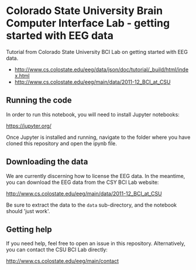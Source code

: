 # Colorado State University  Brain Computer Interface Lab - getting started with EEG data

Tutorial from Colorado State University BCI Lab on getting started with EEG data.

- http://www.cs.colostate.edu/eeg/data/json/doc/tutorial/_build/html/index.html
- http://www.cs.colostate.edu/eeg/main/data/2011-12_BCI_at_CSU

## Running the code
In order to run this notebook, you will need to install Jupyter notebooks:

https://jupyter.org/

Once Jupyter is installed and running, navigate to the folder where you have cloned this repository and open the ipynb file.

## Downloading the data
We are currently discerning how to license the EEG data. In the meantime, you can download the EEG data from the CSY BCI Lab website:

http://www.cs.colostate.edu/eeg/main/data/2011-12_BCI_at_CSU

Be sure to extract the data to the `data` sub-directory, and the notebook should 'just work'.

## Getting help
If you need help, feel free to open an issue in this repository. Alternatively, you can contact the CSU BCI Lab directly:

http://www.cs.colostate.edu/eeg/main/contact
